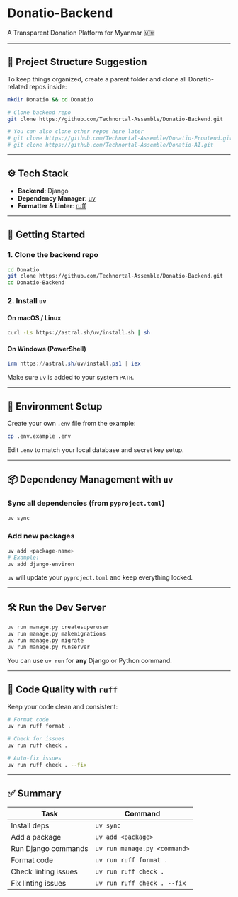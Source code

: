 # Donatio-Backend

A Transparent Donation Platform for Myanmar 🇲🇲

---

## 📁 Project Structure Suggestion

To keep things organized, create a parent folder and clone all Donatio-related repos inside:

```bash
mkdir Donatio && cd Donatio

# Clone backend repo
git clone https://github.com/Technortal-Assemble/Donatio-Backend.git

# You can also clone other repos here later
# git clone https://github.com/Technortal-Assemble/Donatio-Frontend.git
# git clone https://github.com/Technortal-Assemble/Donatio-AI.git
```

---

## ⚙️ Tech Stack

- **Backend**: Django
- **Dependency Manager**: [uv](https://github.com/astral-sh/uv)
- **Formatter & Linter**: [ruff](https://docs.astral.sh/ruff/)

---

## 🚀 Getting Started

### 1. Clone the backend repo

```bash
cd Donatio
git clone https://github.com/Technortal-Assemble/Donatio-Backend.git
cd Donatio-Backend
```

### 2. Install `uv`

#### On macOS / Linux

```bash
curl -Ls https://astral.sh/uv/install.sh | sh
```

#### On Windows (PowerShell)

```powershell
irm https://astral.sh/uv/install.ps1 | iex
```

Make sure `uv` is added to your system `PATH`.

---

## 🔐 Environment Setup

Create your own `.env` file from the example:

```bash
cp .env.example .env
```

Edit `.env` to match your local database and secret key setup.

---

## 📦 Dependency Management with `uv`

### Sync all dependencies (from `pyproject.toml`)

```bash
uv sync
```

### Add new packages

```bash
uv add <package-name>
# Example:
uv add django-environ
```

`uv` will update your `pyproject.toml` and keep everything locked.

---

## 🛠️ Run the Dev Server

```bash
uv run manage.py createsuperuser
uv run manage.py makemigrations
uv run manage.py migrate
uv run manage.py runserver
```

You can use `uv run` for **any** Django or Python command.

---

## 🧹 Code Quality with `ruff`

Keep your code clean and consistent:

```bash
# Format code
uv run ruff format .

# Check for issues
uv run ruff check .

# Auto-fix issues
uv run ruff check . --fix
```

---

## ✅ Summary

| Task                  | Command                            |
|-----------------------|-------------------------------------|
| Install deps          | `uv sync`                           |
| Add a package         | `uv add <package>`                  |
| Run Django commands   | `uv run manage.py <command>`        |
| Format code           | `uv run ruff format .`              |
| Check linting issues  | `uv run ruff check .`               |
| Fix linting issues    | `uv run ruff check . --fix`         |